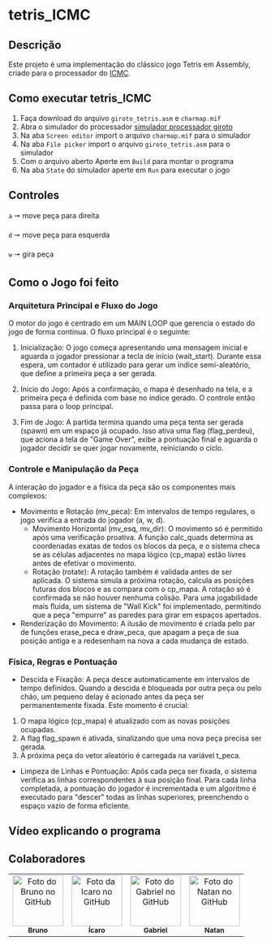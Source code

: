 # tetris_ICMC

## Descrição

Este projeto é uma implementação do clássico jogo Tetris em Assembly, criado para o processador do [ICMC](https://github.com/simoesusp/Processador-ICMC).

## Como executar tetris_ICMC

1. Faça download do arquivo `giroto_tetris.asm` e `charmap.mif`
2. Abra o simulador do processador [simulador processador giroto](https://proc.giroto.dev/)
3. Na aba `Screen editor` import o arquivo `charmap.mif` para o simulador
4. Na aba `File picker` import o arquivo `giroto_tetris.asm` para o simulador
5. Com o arquivo aberto Aperte em `Build` para montar o programa
6. Na aba `State` do simulador aperte em `Run` para executar o jogo

<!--Os projetos devem conter um Readme explicando o projeto e o software deve estar muito bem comentado!!-->
## Controles
`a` 🠖 move peça para direita 

`d` 🠖 move peça para esquerda 

`w` 🠖 gira peça 

## Como o Jogo foi feito
### Arquitetura Principal e Fluxo do Jogo
O motor do jogo é centrado em um MAIN LOOP que gerencia o estado do jogo de forma contínua. O fluxo principal é o seguinte:

1. Inicialização: O jogo começa apresentando uma mensagem inicial e aguarda o jogador pressionar a tecla de início (wait_start). Durante essa espera, um contador é utilizado para gerar um índice semi-aleatório, que define a primeira peça a ser gerada.

2. Início do Jogo: Após a confirmação, o mapa é desenhado na tela, e a primeira peça é definida com base no índice gerado. O controle então passa para o loop principal.

3. Fim de Jogo: A partida termina quando uma peça tenta ser gerada (spawn) em um espaço já ocupado. Isso ativa uma flag (flag_perdeu), que aciona a tela de "Game Over", exibe a pontuação final e aguarda o jogador decidir se quer jogar novamente, reiniciando o ciclo.

### Controle e Manipulação da Peça
A interação do jogador e a física da peça são os componentes mais complexos:

* Movimento e Rotação (mv_peca): Em intervalos de tempo regulares, o jogo verifica a entrada do jogador (a, w, d).
  * Movimento Horizontal (mv_esq, mv_dir): O movimento só é permitido após uma verificação proativa. A função calc_quads determina as coordenadas exatas de todos os blocos da peça, e o sistema checa se as células adjacentes no mapa lógico (cp_mapa) estão livres antes de efetivar o movimento.
  * Rotação (rotate): A rotação também é validada antes de ser aplicada. O sistema simula a próxima rotação, calcula as posições futuras dos blocos e as compara com o cp_mapa. A rotação só é confirmada se não houver nenhuma colisão. Para uma jogabilidade mais fluida, um sistema de "Wall Kick" foi implementado, permitindo que a peça "empurre" as paredes para girar em espaços apertados.
* Renderização do Movimento: A ilusão de movimento é criada pelo par de funções erase_peca e draw_peca, que apagam a peça de sua posição antiga e a redesenham na nova a cada mudança de estado.
### Física, Regras e Pontuação
* Descida e Fixação: A peça desce automaticamente em intervalos de tempo definidos. Quando a descida é bloqueada por outra peça ou pelo chão, um pequeno delay é acionado antes da peça ser permanentemente fixada. Este momento é crucial:
1. O mapa lógico (cp_mapa) é atualizado com as novas posições ocupadas.
2. A flag flag_spawn é ativada, sinalizando que uma nova peça precisa ser gerada.
3. A próxima peça do vetor aleatório é carregada na variável t_peca.
* Limpeza de Linhas e Pontuação: Após cada peça ser fixada, o sistema verifica as linhas correspondentes à sua posição final. Para cada linha completada, a pontuação do jogador é incrementada e um algoritmo é executado para "descer" todas as linhas superiores, preenchendo o espaço vazio de forma eficiente.

<!-- Obrigatório: incluir um VÍDEO DE VOCË explicando o projeto (pode ser somente uma captura de tela...) - Upa o vídeo no youtube ou no drive e poe o link no Readme. ==> Não coloque o Vídeo no Github/Gitlab-->
## Vídeo explicando o programa

## Colaboradores

<table>
  <tr>
    <td align="center">
      <a href="#">
        <img src="https://avatars.githubusercontent.com/u/168935277?v=4" width="100px;" alt="Foto do Bruno no GitHub"/><br>
        <sub>
          <b>Bruno</b>
        </sub>
      </a>
    </td>
    <td align="center">
      <a href="#">
        <img src="https://avatars.githubusercontent.com/u/92697229?v=4" width="100px;" alt="Foto da Icaro no GitHub"/><br>
        <sub>
          <b>Ícaro</b>
        </sub>
      </a>
    </td>
    <td align="center">
      <a href="#">
        <img src="https://avatars.githubusercontent.com/u/114399483?v=4" width="100px;" alt="Foto do Gabriel no GitHub"/><br>
        <sub>
          <b>Gabriel</b>
        </sub>
      </a>
    </td>
    <td align="center">
      <a href="#">
        <img src="https://avatars.githubusercontent.com/u/58113823?v=4" width="100px;" alt="Foto do Natan no GitHub"/><br>
        <sub>
          <b>Natan</b>
        </sub>
      </a>
    </td>
  </tr>
</table>
